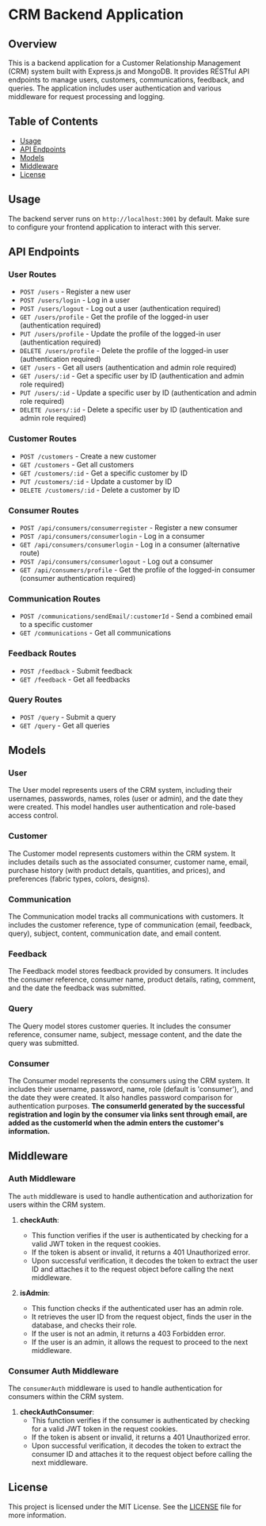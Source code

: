 # CRM Backend Application

## Overview
This is a backend application for a Customer Relationship Management (CRM) system built with Express.js and MongoDB. It provides RESTful API endpoints to manage users, customers, communications, feedback, and queries. The application includes user authentication and various middleware for request processing and logging.

## Table of Contents
- [Usage](#usage)
- [API Endpoints](#api-endpoints)
- [Models](#models)
- [Middleware](#middleware)
- [License](#license)

## Usage
The backend server runs on `http://localhost:3001` by default. Make sure to configure your frontend application to interact with this server.

## API Endpoints

### User Routes
- `POST /users` - Register a new user
- `POST /users/login` - Log in a user
- `POST /users/logout` - Log out a user (authentication required)
- `GET /users/profile` - Get the profile of the logged-in user (authentication required)
- `PUT /users/profile` - Update the profile of the logged-in user (authentication required)
- `DELETE /users/profile` - Delete the profile of the logged-in user (authentication required)
- `GET /users` - Get all users (authentication and admin role required)
- `GET /users/:id` - Get a specific user by ID (authentication and admin role required)
- `PUT /users/:id` - Update a specific user by ID (authentication and admin role required)
- `DELETE /users/:id` - Delete a specific user by ID (authentication and admin role required)

### Customer Routes
- `POST /customers` - Create a new customer
- `GET /customers` - Get all customers
- `GET /customers/:id` - Get a specific customer by ID
- `PUT /customers/:id` - Update a customer by ID
- `DELETE /customers/:id` - Delete a customer by ID

### Consumer Routes
- `POST /api/consumers/consumerregister` - Register a new consumer
- `POST /api/consumers/consumerlogin` - Log in a consumer
- `GET /api/consumers/consumerlogin` - Log in a consumer (alternative route)
- `POST /api/consumers/consumerlogout` - Log out a consumer
- `GET /api/consumers/profile` - Get the profile of the logged-in consumer (consumer authentication required)

### Communication Routes
- `POST /communications/sendEmail/:customerId` - Send a combined email to a specific customer
- `GET /communications` - Get all communications

### Feedback Routes
- `POST /feedback` - Submit feedback
- `GET /feedback` - Get all feedbacks

### Query Routes
- `POST /query` - Submit a query
- `GET /query` - Get all queries

## Models

### User
The User model represents users of the CRM system, including their usernames, passwords, names, roles (user or admin), and the date they were created. This model handles user authentication and role-based access control.

### Customer
The Customer model represents customers within the CRM system. It includes details such as the associated consumer, customer name, email, purchase history (with product details, quantities, and prices), and preferences (fabric types, colors, designs).

### Communication
The Communication model tracks all communications with customers. It includes the customer reference, type of communication (email, feedback, query), subject, content, communication date, and email content.

### Feedback
The Feedback model stores feedback provided by consumers. It includes the consumer reference, consumer name, product details, rating, comment, and the date the feedback was submitted.

### Query
The Query model stores customer queries. It includes the consumer reference, consumer name, subject, message content, and the date the query was submitted.

### Consumer
The Consumer model represents the consumers using the CRM system. It includes their username, password, name, role (default is 'consumer'), and the date they were created. It also handles password comparison for authentication purposes. **The consumerId generated by the successful registration and login by the consumer via links sent through email, are added as the customerId when the admin enters the customer's information.**


## Middleware

### Auth Middleware
The `auth` middleware is used to handle authentication and authorization for users within the CRM system.

1. **checkAuth**:
   - This function verifies if the user is authenticated by checking for a valid JWT token in the request cookies.
   - If the token is absent or invalid, it returns a 401 Unauthorized error.
   - Upon successful verification, it decodes the token to extract the user ID and attaches it to the request object before calling the next middleware.

2. **isAdmin**:
   - This function checks if the authenticated user has an admin role.
   - It retrieves the user ID from the request object, finds the user in the database, and checks their role.
   - If the user is not an admin, it returns a 403 Forbidden error.
   - If the user is an admin, it allows the request to proceed to the next middleware.

### Consumer Auth Middleware
The `consumerAuth` middleware is used to handle authentication for consumers within the CRM system.

1. **checkAuthConsumer**:
   - This function verifies if the consumer is authenticated by checking for a valid JWT token in the request cookies.
   - If the token is absent or invalid, it returns a 401 Unauthorized error.
   - Upon successful verification, it decodes the token to extract the consumer ID and attaches it to the request object before calling the next middleware.

## License

This project is licensed under the MIT License. See the [LICENSE](LICENSE) file for more information.